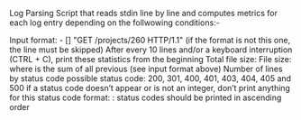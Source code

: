 Log Parsing
Script that reads stdin line by line and computes metrics for each log entry depending on the follwowing conditions:-

Input format: <IP Address> - [<date>] "GET /projects/260 HTTP/1.1" <status code> <file size> (if the format is not this one, the line must be skipped)
After every 10 lines and/or a keyboard interruption (CTRL + C), print these statistics from the beginning
Total file size: File size: <total size>
where is the sum of all previous <file size> (see input format above)
Number of lines by status code
possible status code: 200, 301, 400, 401, 403, 404, 405 and 500
if a status code doesn’t appear or is not an integer, don’t print anything for this status code
format: <status code>: <number>
status codes should be printed in ascending order
